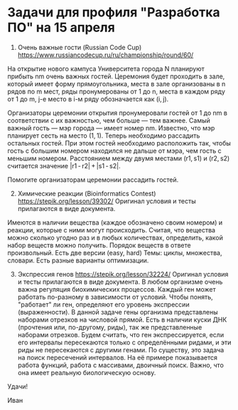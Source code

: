 # Задачи для профиля "Разработка ПО" на 15 апреля 

1) Очень важные гости (Russian Code Cup) https://www.russiancodecup.ru/ru/championship/round/60/
 
На открытие нового кампуса Университета города N планируют прибыть nm очень важных гостей. Церемония будет проходить в зале, который имеет форму прямоугольника, места в зале организованы в n рядов по m мест, ряды пронумерованы от 1 до n, места в каждом ряду от 1 до m, j-е место в i-м ряду обозначается как (i, j).

Организаторы церемонии открытия пронумеровали гостей от 1 до nm в соответствии с их важностью, чем больше — тем важнее. Самый важный гость — мэр города — имеет номер nm. Известно, что мэр планирует сесть на место (1, 1). Теперь необходимо рассадить остальных гостей. При этом гостей необходимо расположить так, чтобы гость с большим номером находился не дальше от мэра, чем гость с меньшим номером. Расстоянием между двумя местами (r1, s1) и (r2, s2) считается значение |r1 - r2| + |s1 - s2|.

Помогите организаторам церемонии рассадить гостей.

2) Химические реакции (Bioinformatics Contest) https://stepik.org/lesson/39302/
Оригинал условия и тесты прилагаются в виде документа.
 
Имеются в наличии вещества (каждое обозначено своим номером) и реакции, которые с ними могут происходить.
Считая, что вещества можно сколько угодно раз и в любых количествах, определить, какой набор веществ можно
получить. Порядок веществ в ответе произвольный. Есть две версии (easy, hard)
Темы: циклы, множества, словари. Есть разные варианты оптимизации.
 
3) Экспрессия генов https://stepik.org/lesson/32224/
Оригинал условия и тесты прилагаются в виде документа.
В любом организме очень важна регуляция биохимических процессов. Каждый ген может работать по-разному в зависимости от условий.
Чтобы понять, "работает" ли ген, определяют его уровень экспрессии (выраженности). В данной задаче гены организма представлены наборами отрезков на числовой прямой.
Есть в наличии куски ДНК (прочтения или, по-другому, риды), так же представленные наборами отрезков. Будем считать, что ген экспрессируется, если его интервалы пересекаются только с определёнными ридами, и эти риды не пересекаются с другими генами.
По существу, это задача на поиск пересечений интервалов. На её примере показывается работа функций, работа с массивами, двоичный поиск. Важно, что она имеет реальную биологическую основу.
 
Удачи!
 
Иван
